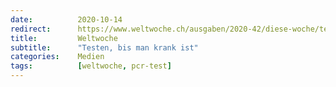 ```yaml
---
date:          2020-10-14
redirect:      https://www.weltwoche.ch/ausgaben/2020-42/diese-woche/testen-bis-man-krank-ist-die-weltwoche-ausgabe-42-2020.html
title:         Weltwoche
subtitle:      "Testen, bis man krank ist"
categories:    Medien
tags:          [weltwoche, pcr-test]
---
```

